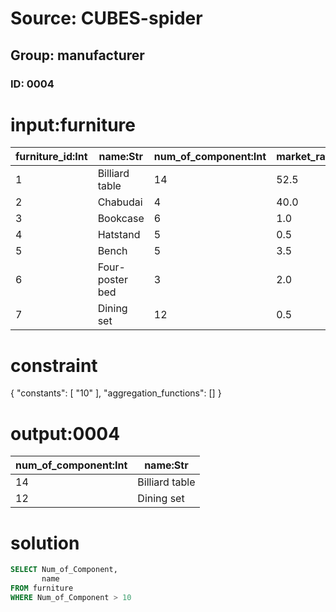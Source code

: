 # Source: CUBES-spider
## Group: manufacturer
### ID: 0004

# input:furniture

| furniture_id:Int | name:Str | num_of_component:Int | market_rate:Dbl |
|---|---|---|---|
| 1 | Billiard table | 14 | 52.5 |
| 2 | Chabudai | 4 | 40.0 |
| 3 | Bookcase | 6 | 1.0 |
| 4 | Hatstand | 5 | 0.5 |
| 5 | Bench | 5 | 3.5 |
| 6 | Four-poster bed | 3 | 2.0 |
| 7 | Dining set | 12 | 0.5 |

# constraint

{
  "constants": [
    "10"
  ],
  "aggregation_functions": []
}

# output:0004

| num_of_component:Int | name:Str |
|---|---|
| 14 | Billiard table |
| 12 | Dining set |

# solution

```sql
SELECT Num_of_Component,
       name
FROM furniture
WHERE Num_of_Component > 10
```
